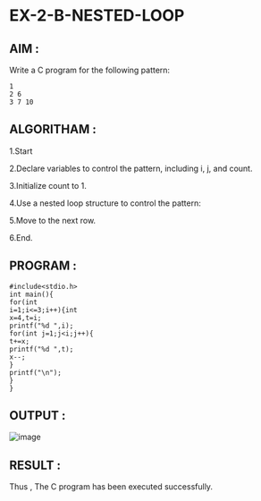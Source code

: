 # EX-2-B-NESTED-LOOP
## AIM :
Write a C program for the following pattern:
```
1
2 6
3 7 10
```
## ALGORITHAM :
1.Start

2.Declare variables to control the pattern, including i, j, and count.

3.Initialize count to 1.

4.Use a nested loop structure to control the pattern:

5.Move to the next row.

6.End.
## PROGRAM :
```
#include<stdio.h>
int main(){
for(int
i=1;i<=3;i++){int
x=4,t=i;
printf("%d ",i);
for(int j=1;j<i;j++){
t+=x;
printf("%d ",t);
x--;
}
printf("\n");
}
}
```
## OUTPUT :
![image](https://github.com/Niroshassithanathan/EX-2-B-NESTED-LOOP/assets/121418437/c3659322-8ad1-44ee-bf7a-55b9c0cc2c1c)

## RESULT :
Thus , The C program has been executed successfully.
